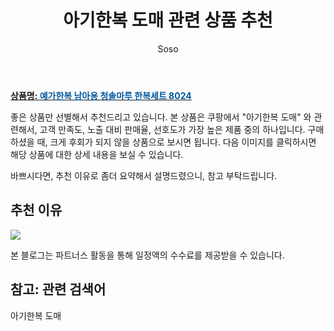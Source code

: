 ﻿---
layout: post
title:  "아기한복 도매 관련 상품 추천"
author: Soso
categories: [ 출산 / 육아]
tags: [아기한복 도매]
image: https://ads-partners.coupang.com/image1/WGO2sy0fKamIvCquWKA5UmoI-akgcaX40Da3CrRdNAogxfZnQaJxZs9zXdFWRek7Yk6rloOcrN9QYOS6nzWs8aCpeiF_ter_xZj_LMV0cg7KkwhKGjeD9MHXiit5FH2v4zp2qcWhLjeH9Jutdavjew_RqgQY483xya7Wimk-3QDcYvMk_mxbdQ04muq-jIQ8EDInntrPsf1tTslZPgXOAde1Cbhv73_h7vz04KuyUuLMHUe10PLiqHdH5nyuHJZGTxXzuUT2mAPZSlvoDVg= 
description: "쿠팡에서 아기한복 도매 관련 상품으로 가장 고객 선호도가 높은 제품 중 하나입니다."
---

<a href="https://link.coupang.com/re/AFFSDP?lptag=AF5673682&pageKey=6656848528&itemId=15154863589&vendorItemId=82376338509&traceid=V0-153-0c75ee50bf073fb8&requestid=20240201105026887124218606&token=31850C%7CMIXED"><b>상품명: <font color='#01579B'>예가한복 남아용 청솔마루 한복세트 8024</font></b></a>

좋은 상품만 선별해서 추천드리고 있습니다.
본 상품은 쿠팡에서 "아기한복 도매" 와 관련해서, 고객 만족도, 노출 대비 판매율, 선호도가 가장 높은 제품 중의 하나입니다.
구매하셨을 때, 크게 후회가 되지 않을 상품으로 보시면 됩니다. 
다음 이미지를 클릭하시면 해당 상품에 대한 상세 내용을 보실 수 있습니다.

바쁘시다면, 추천 이유로 좀더 요약해서 설명드렸으니, 참고 부탁드립니다.

## 추천 이유 

<a href="https://link.coupang.com/re/AFFSDP?lptag=AF5673682&pageKey=6656848528&itemId=15154863589&vendorItemId=82376338509&traceid=V0-153-0c75ee50bf073fb8&requestid=20240201105026887124218606&token=31850C%7CMIXED"><img src="https://thumbnail7.coupangcdn.com/thumbnails/remote/q89/image/retail/images/2022/07/11/16/6/b6414943-a107-43fe-bd13-e2af584bc8d8.jpg"></a> 

본 블로그는 파트너스 활동을 통해 일정액의 수수료를 제공받을 수 있습니다.

## 참고: 관련 검색어    
아기한복 도매
